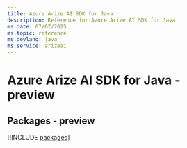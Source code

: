 ```yaml
---
title: Azure Arize AI SDK for Java
description: Reference for Azure Arize AI SDK for Java
ms.date: 07/07/2025
ms.topic: reference
ms.devlang: java
ms.service: arizeai
---
```

# Azure Arize AI SDK for Java - preview
## Packages - preview
[!INCLUDE [packages](arize-ai-index.md)]